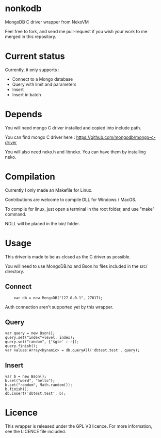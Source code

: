 nonkodb
=======

MongoDB C driver wrapper from NekoVM

Feel free to fork, and send me pull-request if you wish your work to me merged in this repository.

Current status
=============

Currently, it only supports :
* Connect to a Mongo database
* Query with limit and parameters
* Insert
* Insert in batch

Depends
=======

You will need mongo C driver installed and copied into include path.

You can find mongo C driver here : https://github.com/mongodb/mongo-c-driver

You will also need neko.h and libneko. You can have them by installing neko.

Compilation
===========

Currently I only made an Makefile for Linux.

Contributions are welcome to compile DLL for Windows / MacOS.


To compile for linux, just open a terminal in the root folder, and use "make" command.

NDLL will be placed in the bin/ folder.

Usage
=====

This driver is made to be as closed as the C driver as possible.

You will need to use MongoDB.hx and Bson.hx files included in the src/ directory.

Connect
-------

        var db = new MongoDB("127.0.0.1", 27017);

Auth connection aren't supported yet by this wrapper.

Query
-----

    var query = new Bson();
    query.set("index"+level, index);
    query.set("random", {'$gte' : r});
    query.finish();
    var values:Array<Dynamic> = db.queryAll('dbtest.test', query);

Insert
------

    var b = new Bson();
    b.set("word", "hello");
    b.set("random", Math.random());
    b.finish();
    db.insert('dbtest.test', b);

Licence
=======

This wrapper is released under the GPL V3 licence. For more information, see the LICENCE file included.
